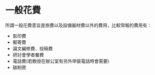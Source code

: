 # 一般花費

所謂一般花費意旨差旅費以及設備器材費以外的費用，比較常報的費用有：

* 影印費
* 郵寄費
* 論文編修費、投稿費
* 研討會學者餐費
* 電話費(若教授在辦公室有另外申裝電話時會需要)
* 碳粉匣

